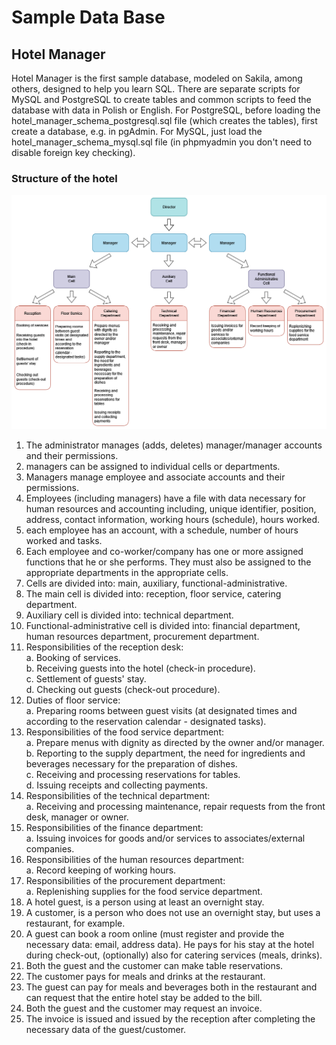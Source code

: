 # Sample Data Base

## Hotel Manager
Hotel Manager is the first sample database, modeled on Sakila, among others, designed to help you learn SQL.
There are separate scripts for MySQL and PostgreSQL to create tables and common scripts to feed the database with data in Polish or English.
For PostgreSQL, before loading the hotel_manager_schema_postgresql.sql file (which creates the tables), first create a database, e.g. in pgAdmin.
For MySQL, just load the hotel_manager_schema_mysql.sql file (in phpmyadmin you don't need to disable foreign key checking).

### Structure of the hotel
![sample-database - Hotel Manager](img/structure_of_the_hotel.png)
1. The administrator manages (adds, deletes) manager/manager accounts and their permissions.
2. managers can be assigned to individual cells or departments.
3. Managers manage employee and associate accounts and their permissions.
4. Employees (including managers) have a file with data necessary for human resources and accounting including, unique identifier, position, address, contact information, working hours (schedule), hours worked.
5. each employee has an account, with a schedule, number of hours worked and tasks.
6. Each employee and co-worker/company has one or more assigned functions that he or she performs. They must also be assigned to the appropriate departments in the appropriate cells.
7. Cells are divided into: main, auxiliary, functional-administrative.
8. The main cell is divided into: reception, floor service, catering department.
9. Auxiliary cell is divided into: technical department.
10. Functional-administrative cell is divided into: financial department, human resources department, procurement department.
11. Responsibilities of the reception desk:<br>
	a. Booking of services.<br>
	b. Receiving guests into the hotel (check-in procedure).<br>
	c. Settlement of guests' stay.<br>
	d. Checking out guests (check-out procedure).
12. Duties of floor service:<br>
	a. Preparing rooms between guest visits (at designated times and according to the reservation calendar - designated tasks).
13. Responsibilities of the food service department:<br>
	a. Prepare menus with dignity as directed by the owner and/or manager.<br>
	b. Reporting to the supply department, the need for ingredients and beverages necessary for the preparation of dishes.<br>
	c. Receiving and processing reservations for tables.<br>
	d. Issuing receipts and collecting payments.
14. Responsibilities of the technical department:<br>
	a. Receiving and processing maintenance, repair requests from the front desk, manager or owner.
15. Responsibilities of the finance department:<br>
	a. Issuing invoices for goods and/or services to associates/external companies.
16. Responsibilities of the human resources department:<br>
	a. Record keeping of working hours.
17. Responsibilities of the procurement department:<br>
	a. Replenishing supplies for the food service department.
18. A hotel guest, is a person using at least an overnight stay.
19. A customer, is a person who does not use an overnight stay, but uses a restaurant, for example.
20. A guest can book a room online (must register and provide the necessary data: email, address data). He pays for his stay at the hotel during check-out, (optionally) also for catering services (meals, drinks).
21. Both the guest and the customer can make table reservations.
22. The customer pays for meals and drinks at the restaurant.
23. The guest can pay for meals and beverages both in the restaurant and can request that the entire hotel stay be added to the bill.
24. Both the guest and the customer may request an invoice.
25. The invoice is issued and issued by the reception after completing the necessary data of the guest/customer.
